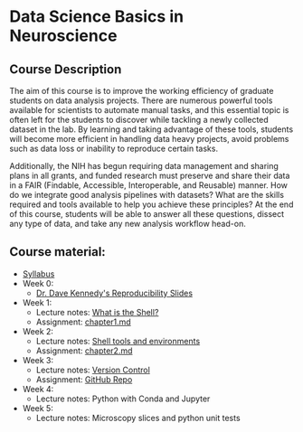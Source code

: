 # Data Science Basics in Neuroscience

## Course Description
The aim of this course is to improve the working efficiency of graduate students on data analysis projects. There are numerous powerful tools available for scientists to automate manual tasks, and this essential topic is often left for the students to discover while tackling a newly collected dataset in the lab. By learning and taking advantage of these tools, students will become more efficient in handling data heavy projects, avoid problems such as data loss or inability to reproduce certain tasks.

Additionally, the NIH has begun requiring data management and sharing plans in all grants, and funded research must preserve and share their data in a FAIR (Findable, Accessible, Interoperable, and Reusable) manner. How do we integrate good analysis pipelines with datasets? What are the skills required and tools available to help you achieve these principles? At the end of this course, students will be able to answer all these questions, dissect any type of data, and take any new analysis workflow head-on.

## Course material:
 - [Syllabus](https://wcm-datascibasics.github.io/syllabus.html)
 - Week 0:
	- [Dr. Dave Kennedy's Reproducibility Slides](https://docs.google.com/presentation/d/1GFlYtxlta0GoTW6yTlTKjn00hF-6U_VjCW5mkSmySto/edit?usp=sharing)
 - Week 1: 
	- Lecture notes: [What is the Shell?](https://axiezai.github.io/wcm_datasci_basics_01shell/)
	- Assignment: [chapter1.md](https://wcm-datascibasics.github.io/assignments/chapter1.html)
 - Week 2:
	- Lecture notes: [Shell tools and environments](https://axiezai.github.io/wcm_datasci_basics_02environment)
	- Assignment: [chapter2.md](https://wcm-datascibasics.github.io/assignments/chapter2.html)
 - Week 3:
	- Lecture notes: [Version Control](https://axiezai.github.io/wcm_datasci_basics_03git/)
	- Assignment: [GitHub Repo](https://github.com/WCM-datascibasics/version_control_assignment)
 - Week 4:
	- Lecture notes: Python with Conda and Jupyter
 - Week 5:
	- Lecture notes: Microscopy slices and python unit tests

